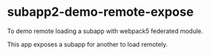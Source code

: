 # subapp2-demo-remote-expose

To demo remote loading a subapp with webpack5 federated module.

This app exposes a subapp for another to load remotely.
